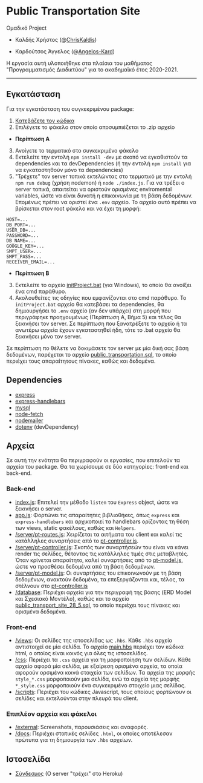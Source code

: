 # Public Transportation Site
Ομαδικό Project

- Καλδής Χρήστος (@[ChrisKaldis](https://github.com/ChrisKaldis))

- Καρδούτσος Άγγελος (@[Angelos-Kard](https://github.com/Angelos-Kard))

Η εργασία αυτή υλοποιήθηκε στα πλαίσια του μαθήματος "Προγραμματισμός Διαδικτύου" για το ακαδημαϊκό έτος 2020-2021.

---

## Εγκατάσταση
Για την εγκατάσταση του συγκεκριμένου package: 
1. [Κατεβάζετε τον κώδικα](https://github.com/Angelos-Kard/public-transport-site/archive/refs/heads/master.zip)
2. Επιλέγετε το φάκελο στον οποίο αποσυμπιέζεται το .zip αρχείο

- **Περίπτωση Α**

3. Ανοίγετε το τερματικό στο συγκεκριμένο φάκελο
4. Εκτελείτε την εντολή `npm install -dev` με σκοπό να εγκαθιστούν τα dependencies και τα devDependencies (ή την εντολή `npm install` για να εγκαταστηθούν μόνο τα dependencies)
5. "Τρέχετε" τον server τοπικά εκτελώντας στο τερματικό με την εντολή `npm run debug` (χρήση nodemon) ή `node ./index.js`.
Για να τρέξει ο server τοπικά, απαιτείται να οριστούν ορισμένες enviromental variables, ώστε να είναι δυνατή η επικοινωνία με τη βάση δεδομένων.
Επομένως πρέπει να οριστεί ένα `.env` αρχείο. Το αρχείο αυτό πρέπει να βρίσκεται στον root φάκελο και να έχει τη μορφή:
```
HOST=...
DB_PORT=...
USER_DB=...
PASSWORD=...
DB_NAME=...
GOOGLE_KEY=...
SMPT_USER=...
SMPT_PASS=...
RECEIVER_EMAIL=...
```

- **Περίπτωση Β**

3. Εκτελείτε το αρχείο [initProject.bat](initProject.bat) (για Windows), το οποίο θα ανοίξει ένα cmd παράθυρο.
4. Ακολουθείτες τις οδηγίες που εμφανίζονται στο cmd παράθυρο.
Το `initProject.bat` αρχείο θα κατεβάσει τα dependencies, θα δημιουργήσει το `.env` αρχείο (αν δεν υπάρχει) στη μορφή που περιγράφηκε προηγουμένως (Περίπτωση Α, Βήμα 5) και τέλος θα ξεκινήσει τον server. Σε περίπτωση που ξανατρέξετε το αρχείο ή τα ανωτέρω αρχεία έχουν εγκαταστηθεί ήδη, τότε το .bat αρχείο θα ξεκινήσει μόνο τον server.

Σε περίπτωση πο θέλετε να δοκιμάσετε τον server με μία δική σας βάση δεδομένων, παρέχεται το αρχείο [public_transportation.sql](./database/public_transportation.sql), το οποίο περιέχει τους απαραίτητους πίνακες, καθώς και δεδομένα.

## Dependencies
- [express](https://github.com/expressjs/express)
- [express-handlebars](https://github.com/express-handlebars/express-handlebars)
- [mysql](https://github.com/mysqljs/mysql)
- [node-fetch](https://github.com/node-fetch/node-fetch)
- [nodemailer](https://github.com/nodemailer/nodemailer)
- [dotenv](https://github.com/mysqljs/mysql) (devDependency)

## Αρχεία
Σε αυτή την ενότητα θα περιγραφούν οι εργασίες, που επιτελούν τα αρχεία του package. Θα τα χωρίσουμε σε δύο κατηγορίες: front-end και back-end.

### Back-end
- [index.js](./index.js): Επιτελεί την μέθοδο `listen` του `Express` object, ώστε να ξεκινήσει ο server.
- [app.js](./app.js): Φορτώνει τις απαραίτητες βιβλιοθήκες, όπως `express` και `express-handlebars` και αρχικοποιεί τα handlebars ορίζοντας τη θέση των views, static φακέλους, καθώς και `Helpers`.
- [/server/pt-routes.js](./server/pt-routes.js): Χειρίζεται τα αιτήματα του client και καλεί τις κατάλληλες συναρτήσεις από το [pt-controller.js](./server/pt-controller.js).
- [/server/pt-controller.js](./server/pt-controller): Σκοπός των συναρτήσεών του είναι να κάνει render τις σελίδες, θέτοντας τις κατάλληλες τιμές στις μεταβλητές. Όταν κρίνεται απαραίτητο, καλεί συναρτήσεις από το [pt-model.js](./server/pt-model.js), ώστε να προσθέσει δεδομένα από τη βάση δεδομένων.
- [/server/pt-model.js](./server/pt-model.js): Οι συναρτήσεις του επικοινωνούν με τη βάση δεδομένων, ανακτούν δεδομένα, τα επεξεργάζονται και, τέλος, τα στέλνουν στο [pt-controller.js](./server/pt-controller.js)
- [/database](./database): Περιέχει αρχεία για την περιγραφή της βάσης (ERD Model και Σχεσιακό Μοντέλο), καθώς και το αρχείο [public_transport_site_28_5.sql](./database/public_transport_site_28_5.sql), το οποίο περιέχει τους πίνακες και ορισμένα δεδομένα.

### Front-end
- [/views](./views): Οι σελίδες της ιστοσελίδας ως `.hbs`. Κάθε `.hbs` αρχείο αντιστοιχεί σε μία σελίδα. Το αρχείο [main.hbs](./views/layouts/main.hbs) περιέχει τον κώδικα html, ο οποίος είναι κοινός για όλες τις ιστοσελίδες.
- [/css](./css): Περιέχει τα `.css` αρχεία για τη μορφοποίηση των σελίδων. Κάθε αρχείο αφορά μία σελίδα, με εξαίρεση ορισμένα αρχεία, τα οποία αφορούν ορσιμένα κοινά στοιχεία των σελίδων.
Τα αρχεία της μορφής `style_*.css` μορφοποιούν μια σελίδα, ενώ τα αρχεία της μορφής `*_style.css` μορφοποιούν ένα συγκεκριμένο στοιχείο μιας σελίδας.
- [/scripts](./scripts): Περιέχει του κώδικες Javascript, τους οποίους φορτώνουν οι σελίδες και εκτελούνται στην πλευρά του client.

### Επιπλέον αρχεία και φάκελοι
- [/external](./external): Screenshots, παρουσιάσεις και αναφορές.
- [/docs](./docs):  Περιέχει στατικές σελίδες `.html`, οι οποίες αποτέλεσαν πρώτυπα για τη δημιουργία των `.hbs` αρχείων.

## Ιστοσελίδα
- [Σύνδεσμος](https://public-transport-server.herokuapp.com/index) (Ο server "τρέχει" στο Heroku)
